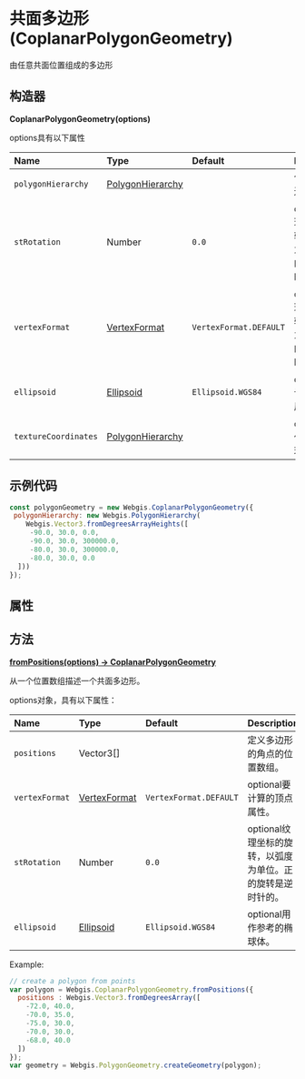 # 共面多边形(CoplanarPolygonGeometry)

由任意共面位置组成的多边形

## 构造器

**CoplanarPolygonGeometry(options)**

options具有以下属性

| Name                 | Type                                                         | Default                | Description                                                  |
| :------------------- | :----------------------------------------------------------- | :--------------------- | :----------------------------------------------------------- |
| `polygonHierarchy`   | [PolygonHierarchy](https://cesium.com/learn/cesiumjs/ref-doc/PolygonHierarchy.html) |                        | 包含孔的多边形层次。                                         |
| `stRotation`         | Number                                                       | `0.0`                  | `optional`纹理坐标的旋转，以弧度为单位。正的旋转是逆时针的。 |
| `vertexFormat`       | [VertexFormat](https://cesium.com/learn/cesiumjs/ref-doc/VertexFormat.html) | `VertexFormat.DEFAULT` | `optional`纹理坐标的旋转，以弧度为单位。正的旋转是逆时针的。 |
| `ellipsoid`          | [Ellipsoid](https://cesium.com/learn/cesiumjs/ref-doc/Ellipsoid.html) | `Ellipsoid.WGS84`      | `optional`要计算的顶点属性。                                 |
| `textureCoordinates` | [PolygonHierarchy](https://cesium.com/learn/cesiumjs/ref-doc/PolygonHierarchy.html) |                        | `optional`用作参考的椭球体。                                 |

## 示例代码

```javascript
const polygonGeometry = new Webgis.CoplanarPolygonGeometry({
 polygonHierarchy: new Webgis.PolygonHierarchy(
    Webgis.Vector3.fromDegreesArrayHeights([
     -90.0, 30.0, 0.0,
     -90.0, 30.0, 300000.0,
     -80.0, 30.0, 300000.0,
     -80.0, 30.0, 0.0
  ]))
});
```

## 属性

## 方法

**[fromPositions(options) → CoplanarPolygonGeometry]()**

从一个位置数组描述一个共面多边形。

options对象，具有以下属性：

| Name           | Type                                                         | Default                | Description                                                |
| :------------- | :----------------------------------------------------------- | :--------------------- | :--------------------------------------------------------- |
| `positions`    | Vector3[]                                                    |                        | 定义多边形的角点的位置数组。                               |
| `vertexFormat` | [VertexFormat](https://www.vvpstk.com/public/Cesium/Documentation/VertexFormat.html) | `VertexFormat.DEFAULT` | optional要计算的顶点属性。                                 |
| `stRotation`   | Number                                                       | `0.0`                  | optional纹理坐标的旋转，以弧度为单位。正的旋转是逆时针的。 |
| `ellipsoid`    | [Ellipsoid](https://www.vvpstk.com/public/Cesium/Documentation/Ellipsoid.html) | `Ellipsoid.WGS84`      | optional用作参考的椭球体。                                 |

Example:

```javascript
// create a polygon from points
var polygon = Webgis.CoplanarPolygonGeometry.fromPositions({
  positions : Webgis.Vector3.fromDegreesArray([
    -72.0, 40.0,
    -70.0, 35.0,
    -75.0, 30.0,
    -70.0, 30.0,
    -68.0, 40.0
  ])
});
var geometry = Webgis.PolygonGeometry.createGeometry(polygon);
```